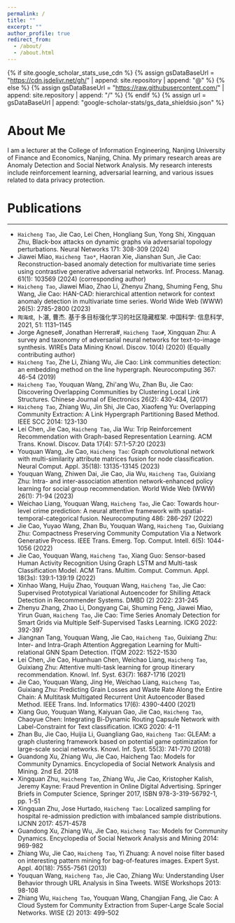 ```yaml
---
permalink: /
title: ""
excerpt: ""
author_profile: true
redirect_from: 
  - /about/
  - /about.html
---
```


{% if site.google_scholar_stats_use_cdn %}
{% assign gsDataBaseUrl = "https://cdn.jsdelivr.net/gh/" | append: site.repository | append: "@" %}
{% else %}
{% assign gsDataBaseUrl = "https://raw.githubusercontent.com/" | append: site.repository | append: "/" %}
{% endif %}
{% assign url = gsDataBaseUrl | append: "google-scholar-stats/gs_data_shieldsio.json" %}



<!DOCTYPE html>
<html>
<head>
    <!-- Global site tag (gtag.js) - Google Analytics -->
    <script async src="https://www.googletagmanager.com/gtag/js?id=73662865"></script>
    <script>
    window.dataLayer = window.dataLayer || [];
    function gtag(){dataLayer.push(arguments);}
    gtag('js', new Date());
    gtag('config', 'YOUR_TRACKING_ID');
    </script>
</head>
<body>





# About Me
<span class='anchor' id='about-me'></span>

I am a lecturer at the College of Information Engineering, Nanjing University of Finance and Economics, Nanjing, China. My primary research areas are Anomaly Detection and Social Network Analysis. My research interests include reinforcement learning, adversarial learning, and various issues related to data privacy protection.
  

 
<span class='anchor' id='-lwzl'></span>

# Publications

---

- `Haicheng Tao`, Jie Cao, Lei Chen, Hongliang Sun, Yong Shi, Xingquan Zhu, Black-box attacks on dynamic graphs via adversarial topology perturbations. Neural Networks 171: 308-309 (2024)
- Jiawei Miao, `Haicheng Tao*`, Haoran Xie, Jianshan Sun, Jie Cao: Reconstruction-based anomaly detection for multivariate time series using contrastive generative adversarial networks. Inf. Process. Manag. 61(1): 103569 (2024) (corresponding author)
- `Haicheng Tao`, Jiawei Miao, Zhao Li, Zhenyu Zhang, Shuming Feng, Shu Wang, Jie Cao: HAN-CAD: hierarchical attention network for context anomaly detection in multivariate time series. World Wide Web (WWW) 26(5): 2785-2800 (2023)
- `陶海成`, 卜湛, 曹杰. 基于多目标强化学习的社区隐藏框架. 中国科学: 信息科学, 2021, 51: 1131–1145
- Jorge Agnese#, Jonathan Herrera#, `Haicheng Tao#`, Xingquan Zhu: A survey and taxonomy of adversarial neural networks for text-to-image synthesis. WIREs Data Mining Knowl. Discov. 10(4) (2020) (Equally contributing author)
- `Haicheng Tao`, Zhe Li, Zhiang Wu, Jie Cao: Link communities detection: an embedding method on the line hypergraph. Neurocomputing 367: 46-54 (2019)
- `Haicheng Tao`, Youquan Wang, Zhi'ang Wu, Zhan Bu, Jie Cao: Discovering Overlapping Communities by Clustering Local Link Structures. Chinese Journal of Electronics 26(2): 430-434, (2017)
- `Haicheng Tao`, Zhiang Wu, Jin Shi, Jie Cao, Xiaofeng Yu: Overlapping Community Extraction: A Link Hypergraph Partitioning Based Method. IEEE SCC 2014: 123-130
- Lei Chen, Jie Cao, `Haicheng Tao`, Jia Wu: Trip Reinforcement Recommendation with Graph-based Representation Learning. ACM Trans. Knowl. Discov. Data 17(4): 57:1-57:20 (2023)
- Youquan Wang, Jie Cao, `Haicheng Tao`: Graph convolutional network with multi-similarity attribute matrices fusion for node classification. Neural Comput. Appl. 35(18): 13135-13145 (2023)
- Youquan Wang, Zhiwen Dai, Jie Cao, Jia Wu, `Haicheng Tao`, Guixiang Zhu: Intra- and inter-association attention network-enhanced policy learning for social group recommendation. World Wide Web (WWW) 26(1): 71-94 (2023)
- Weichao Liang, Youquan Wang, `Haicheng Tao`, Jie Cao: Towards hour-level crime prediction: A neural attentive framework with spatial-temporal-categorical fusion. Neurocomputing 486: 286-297 (2022)
- Jie Cao, Yuyao Wang, Zhan Bu, Youquan Wang, `Haicheng Tao`, Guixiang Zhu: Compactness Preserving Community Computation Via a Network Generative Process. IEEE Trans. Emerg. Top. Comput. Intell. 6(5): 1044-1056 (2022)
- Jie Cao, Youquan Wang, `Haicheng Tao`, Xiang Guo: Sensor-based Human Activity Recognition Using Graph LSTM and Multi-task Classification Model. ACM Trans. Multim. Comput. Commun. Appl. 18(3s): 139:1-139:19 (2022)
- Xinhao Wang, Huiju Zhao, Youquan Wang, `Haicheng Tao`, Jie Cao: Supervised Prototypical Variational Autoencoder for Shilling Attack Detection in Recommender Systems. DMBD (2) 2022: 231-245
- Zhenyu Zhang, Zhao Li, Dongyang Cai, Shuming Feng, Jiawei Miao, Yirun Guan, `Haicheng Tao`, Jie Cao: Time Series Anomaly Detection for Smart Grids via Multiple Self-Supervised Tasks Learning. ICKG 2022: 392-397
- Jiangnan Tang, Youquan Wang, Jie Cao, `Haicheng Tao`, Guixiang Zhu: Inter- and Intra-Graph Attention Aggregation Learning for Multi-relational GNN Spam Detection. ITQM 2022: 1522-1530
- Lei Chen, Jie Cao, Huanhuan Chen, Weichao Liang, `Haicheng Tao`, Guixiang Zhu: Attentive multi-task learning for group itinerary recommendation. Knowl. Inf. Syst. 63(7): 1687-1716 (2021)
- Jie Cao, Youquan Wang, Jing He, Weichao Liang, `Haicheng Tao`, Guixiang Zhu: Predicting Grain Losses and Waste Rate Along the Entire Chain: A Multitask Multigated Recurrent Unit Autoencoder Based Method. IEEE Trans. Ind. Informatics 17(6): 4390-4400 (2021)
- Xiang Guo, Youquan Wang, Kaiyuan Gao, Jie Cao, `Haicheng Tao`, Chaoyue Chen: Integrating Bi-Dynamic Routing Capsule Network with Label-Constraint for Text classification. ICKG 2020: 4-11
- Zhan Bu, Jie Cao, Huijia Li, Guangliang Gao, `Haicheng Tao`: GLEAM: a graph clustering framework based on potential game optimization for large-scale social networks. Knowl. Inf. Syst. 55(3): 741-770 (2018)
- Guandong Xu, Zhiang Wu, Jie Cao, Haicheng Tao: Models for Community Dynamics. Encyclopedia of Social Network Analysis and Mining. 2nd Ed. 2018
- Xingquan Zhu, `Haicheng Tao`, Zhiang Wu, Jie Cao, Kristopher Kalish, Jeremy Kayne: Fraud Prevention in Online Digital Advertising. Springer Briefs in Computer Science, Springer 2017, ISBN 978-3-319-56792-1, pp. 1-51
- Xingquan Zhu, Jose Hurtado, `Haicheng Tao`: Localized sampling for hospital re-admission prediction with imbalanced sample distributions. IJCNN 2017: 4571-4578
- Guandong Xu, Zhiang Wu, Jie Cao, `Haicheng Tao`: Models for Community Dynamics. Encyclopedia of Social Network Analysis and Mining 2014: 969-982
- Zhiang Wu, Jie Cao, `Haicheng Tao`, Yi Zhuang: A novel noise filter based on interesting pattern mining for bag-of-features images. Expert Syst. Appl. 40(18): 7555-7561 (2013)
- Youquan Wang, `Haicheng Tao`, Jie Cao, Zhiang Wu: Understanding User Behavior through URL Analysis in Sina Tweets. WISE Workshops 2013: 98-108
- Zhiang Wu, `Haicheng Tao`, Youquan Wang, Changjian Fang, Jie Cao: A Cloud System for Community Extraction from Super-Large Scale Social Networks. WISE (2) 2013: 499-502


</body>
</html>








